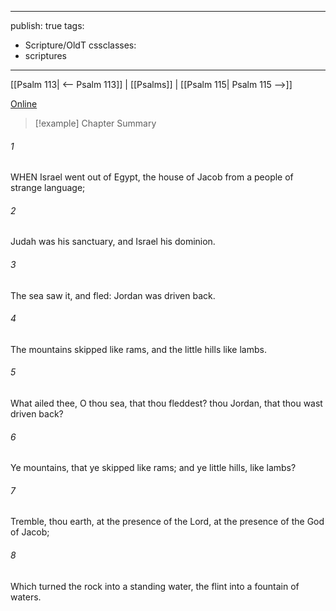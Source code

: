 

---
publish: true
tags:
  - Scripture/OldT
cssclasses:
  - scriptures
---
[[Psalm 113| <-- Psalm 113]] | [[Psalms]] | [[Psalm 115| Psalm 115 -->]]

[Online](https://churchofjesuschrist.org/study/scriptures/ot/ps/114?lang=eng)

>[!example] Chapter Summary
>
###### 1
WHEN Israel went out of Egypt, the house of Jacob from a people of strange language;
###### 2
Judah was his sanctuary, and Israel his dominion.
###### 3
The sea saw it, and fled: Jordan was driven back.
###### 4
The mountains skipped like rams, and the little hills like lambs.
###### 5
What ailed thee, O thou sea, that thou fleddest?  thou Jordan, that thou wast driven back?
###### 6
Ye mountains, that ye skipped like rams; and ye little hills, like lambs?
###### 7
Tremble, thou earth, at the presence of the Lord, at the presence of the God of Jacob;
###### 8
Which turned the rock into a standing water, the flint into a fountain of waters.



